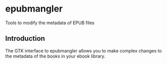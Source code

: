 # epubmangler

Tools to modify the metadata of EPUB files

## Introduction

The GTK interface to epubmangler allows you to make complex changes to the metadata of the books in your ebook library.
